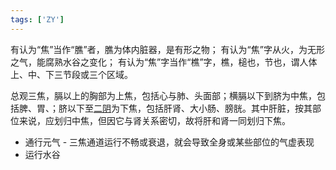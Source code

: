 ```yaml
---
tags: ['ZY']
---
```


有认为“焦”当作“膲”者，膲为体内脏器，是有形之物；
有认为“焦”字从火，为无形之气，能腐熟水谷之变化；
有认为“焦”字当作“樵”字，樵，槌也，节也，谓人体上、中、下三节段或三个区域。


总观三焦，膈以上的胸部为上焦，包括心与肺、头面部；横膈以下到脐为中焦，包括脾、胃、；脐以下至[二阴](https://baike.baidu.com/item/%E4%BA%8C%E9%98%B4/8570410?fromModule=lemma_inlink)为下焦，包括肝肾、大小肠、膀胱。其中肝脏，按其部位来说，应划归中焦，但因它与肾关系密切，故将肝和肾一同划归下焦。


- 通行元气 - 三焦通道运行不畅或衰退，就会导致全身或某些部位的气虚表现
- 运行水谷






























